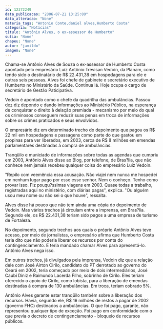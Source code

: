 ```yaml
---
id: 12372249
data_publicacao: "2006-07-21 13:25:00"
data_alteracao: "None"
materia_tags: "Antonio Conte,daniel alves,Humberto Costa"
categoria: "Notícias"
titulo: "Antônio Alves, o ex-assessor de Humberto"
sutia: "None"
chapeu: "None"
autor: "jamildo"
imagem: "None"
---
```

<p>Chama-se Ant&ocirc;nio Alves de Souza o ex-assessor de Humberto Costa apontado pelo empres&aacute;rio Luiz Ant&ocirc;nio Trevisan Vedoin, da Planam, como tendo sido o destinat&aacute;rio de R$ 22.431,38 em hospedagens para ele e outras seis pessoas. Alves foi chefe de gabinete e secret&aacute;rio executivo de Humberto no Minist&eacute;rio da Sa&uacute;de. Continua l&aacute;. Hoje ocupa o cargo de secret&aacute;rio de Gest&atilde;o Paticipativa.</p>

<p>Vedoin &eacute; apontado como o chefe da quadrilha das ambul&acirc;ncias. Passou dez diz depondo e dando informa&ccedil;&otilde;es ao Minist&eacute;rio P&uacute;blico, na esperan&ccedil;a de conquistar o direito &agrave; dela&ccedil;&atilde;o premiada - mecanismo por meio do qual os criminosos conseguem reduzir suas penas em troca de informa&ccedil;&otilde;es sobre os crimes praticados e seus envolvidos.</p>

<p>O empres&aacute;rio diz em determinado trecho do depoimento que pagou os R$ 22 mil em hospedagens e passagens como parte do que gastou em propinas para ver liberados, em 2003, cerca de R$ 8 milh&otilde;es em emendas parlamentares destinadas &agrave; compra de ambul&acirc;ncias.</p>

<p>Tranq&uuml;ilo e municiado de informa&ccedil;&otilde;es sobre todas as agendas que cumpriu em 2003, Ant&ocirc;nio Alves disse ao Blog, por telefone, de Bras?lia, que n&atilde;o conhece nem jamais recebeu qualquer coisa do empres&aacute;rio Luiz Vedoin.</p>

<p>"Repilo com veem&ecirc;ncia essa acusa&ccedil;&atilde;o. N&atilde;o viajei nem nunca me hospedei em nenhum lugar pago por esse esse senhor. Nem o conhe&ccedil;o. Tenho como provar isso. Fiz pouqu?ssimas viagens em 2003. Quase todas a trabalho, registradas aqui no minist&eacute;rio, com di&aacute;rias pagas", explica. "Ou algu&eacute;m usou meu nome ou n&atilde;o sei o que houve", ressalta.</p>

<p>Alves disse h&aacute; pouco que n&atilde;o tem ainda uma c&oacute;pia do depoimento de Vedoin. Mas v&aacute;rios trechos j&aacute; circulam entre a imprensa, em Bras?lia. Segundo ele, os R$ 22.431,38 teriam sido pagos a uma empresa de turismo de Fortaleza.</p>

<p>No depoimento, segundo trechos aos quais o pr&oacute;prio Ant&ocirc;nio Alves teve acesso, por meio de jornalistas, o empres&aacute;rio afirma que Humberto Costa teria dito que n&atilde;o poderia liberar os recursos por conta do contingenciamento. E teria mandado chamar Alves para apresent&aacute;-lo. Ant&ocirc;nio Alves nega isso.</p>

<p>Em outros trechos, j&aacute; divulgados pela imprensa, Vedoin diz que a rela&ccedil;&atilde;o dele com Jos&eacute; Airton Cirilo, candidato do PT derrotado ao governo do Cear&aacute; em 2002, teria come&ccedil;ado por meio de dois intermedi&aacute;rios, Jos&eacute; Caubi Diniz e Raimundo Lacerda Filho, sobrinho de Cirilo. Eles teriam oferecido o apoio de Cirilo, como lobista, para a libera&ccedil;&atilde;o de emendas destinadas &agrave; compra de 130 ambul&acirc;ncias. Em troca, teriam cobrado 5%.</p>

<p>Ant&ocirc;nio Alves garante estar tranq&uuml;ilo tamb&eacute;m sobre a libera&ccedil;&atilde;o dos recursos. Havia, segundo ele, R$ 19 milh&otilde;es de restos a pagar de 2002 (governo FHC) destinados a ambul&acirc;ncias. O que foi pago, garante, n&atilde;o representou qualquer tipo de exce&ccedil;&atilde;o. Foi pago em conformidade com o que previa o decreto de contingenciamento - bloqueio de recursos p&uacute;blicos.</p>
